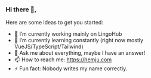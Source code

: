 ### Hi there 👋,

Here are some ideas to get you started:

- 🔭 I’m currently working mainly on LingoHub
- 🌱 I’m currently learning constantly (right now mostly VueJS/TypeScript/Tailwind)
- 💬 Ask me about everything, maybe I have an answer!
- 📫 How to reach me: https://hemju.com
- ⚡ Fun fact: Nobody writes my name correctly.
